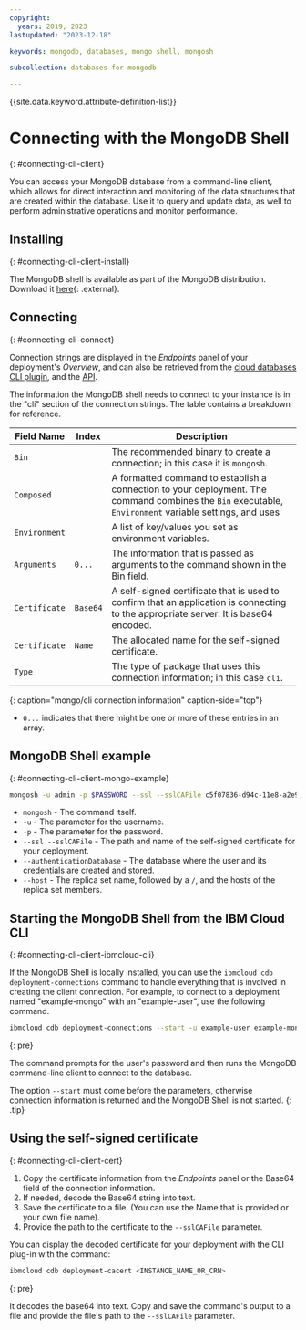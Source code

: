 ```yaml
---
copyright:
  years: 2019, 2023
lastupdated: "2023-12-18"

keywords: mongodb, databases, mongo shell, mongosh

subcollection: databases-for-mongodb

---
```


{{site.data.keyword.attribute-definition-list}}

# Connecting with the MongoDB Shell
{: #connecting-cli-client}

You can access your MongoDB database from a command-line client, which allows for direct interaction and monitoring of the data structures that are created within the database. Use it to query and update data, as well to perform administrative operations and monitor performance.

## Installing
{: #connecting-cli-client-install}

The MongoDB shell is available as part of the MongoDB distribution. Download it [here](https://www.mongodb.com/try/download/shell){: .external}.

## Connecting
{: #connecting-cli-connect}

Connection strings are displayed in the _Endpoints_ panel of your deployment's _Overview_, and can also be retrieved from the [cloud databases CLI plugin](/docs/databases-cli-plugin?topic=databases-cli-plugin-cdb-reference#deployment-connections), and the [API](https://cloud.ibm.com/apidocs/cloud-databases-api/cloud-databases-api-v5#getconnection).

The information the MongoDB shell needs to connect to your instance is in the "cli" section of the connection strings. The table contains a breakdown for reference.

| Field Name | Index | Description |
| ---------- | ----- | ----------- |
| `Bin` | | The recommended binary to create a connection; in this case it is `mongosh`. |
| `Composed` | | A formatted command to establish a connection to your deployment. The command combines the `Bin` executable, `Environment` variable settings, and uses  |`Arguments` as command-line parameters.
| `Environment` | | A list of key/values you set as environment variables. |
| `Arguments` | `0...` | The information that is passed as arguments to the command shown in the Bin field. |
| `Certificate` | `Base64` | A self-signed certificate that is used to confirm that an application is connecting to the appropriate server. It is base64 encoded. |
| `Certificate` | `Name` | The allocated name for the self-signed certificate. |
| `Type` | | The type of package that uses this connection information; in this case `cli`.  |
{: caption="mongo/cli connection information" caption-side="top"}

* `0...` indicates that there might be one or more of these entries in an array.

## MongoDB Shell example
{: #connecting-cli-client-mongo-example}

```sh
mongosh -u admin -p $PASSWORD --ssl --sslCAFile c5f07836-d94c-11e8-a2e9-62ec2ed68f84 --authenticationDatabase admin --host replset/bd574ce4-7b36-4274-9976-96db98a3ac10-0.b8a5e798d2d04f2e860e54e5d042c915.databases.appdomain.cloud:30484,bd574ce4-7b36-4274-9976-96db98a3ac10-1.b8a5e798d2d04f2e860e54e5d042c915.databases.appdomain.cloud:30484
```

* `mongosh` - The command itself.
* `-u` - The parameter for the username.
* `-p` - The parameter for the password.
* `--ssl --sslCAFile` - The path and name of the self-signed certificate for your deployment.
* `--authenticationDatabase` - The database where the user and its credentials are created and stored.
* `--host` - The replica set name, followed by a `/`, and the hosts of the replica set members.

## Starting the MongoDB Shell from the IBM Cloud CLI
{: #connecting-cli-client-ibmcloud-cli}

If the MongoDB Shell is locally installed, you can use the `ibmcloud cdb deployment-connections` command to handle everything that is involved in creating the client connection. For example, to connect to a deployment named "example-mongo" with an "example-user", use the following command.

```sh
ibmcloud cdb deployment-connections --start -u example-user example-mongo
```
{: pre}

The command prompts for the user's password and then runs the MongoDB command-line client to connect to the database.

The option `--start` must come before the parameters, otherwise connection information is returned and the MongoDB Shell is not started.
{: .tip}

## Using the self-signed certificate
{: #connecting-cli-client-cert}

1. Copy the certificate information from the _Endpoints_ panel or the Base64 field of the connection information.
2. If needed, decode the Base64 string into text.
3. Save the certificate to a file. (You can use the Name that is provided or your own file name).
4. Provide the path to the certificate to the `--sslCAFile` parameter.

You can display the decoded certificate for your deployment with the CLI plug-in with the command: 
```sh
ibmcloud cdb deployment-cacert <INSTANCE_NAME_OR_CRN>
```
{: pre}

It decodes the base64 into text. Copy and save the command's output to a file and provide the file's path to the `--sslCAFile` parameter.
